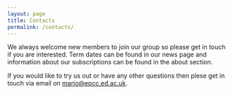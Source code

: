 ```yaml
---
layout: page
title: Contacts
permalink: /contacts/
---
```



We always welcome new members to join our group so
please get in touch if you are interested. Term dates can be found
in our news page and information about our subscriptions can be
found in the about section.

If you would like to try us out or have any other questions then
plese get in touch via email on [mario@epcc.ed.ac.uk](mailto:mario@epcc.ed.ac.uk).

